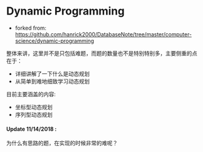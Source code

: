 # Dynamic Programming
* forked from: https://github.com/hanrick2000/DatabaseNote/tree/master/computer-science/dynamic-programming

整体来讲，这里并不是只包括难题，而题的数量也不是特别特别多，主要侧重的点在于：

* 详细讲解了一下什么是动态规划
* 从简单到难地细致学习动态规划

目前主要涵盖的内容:

* 坐标型动态规划
* 序列型动态规划

#### Update 11/14/2018 :

为什么有思路的题，在实现的时候非常的难呢？





